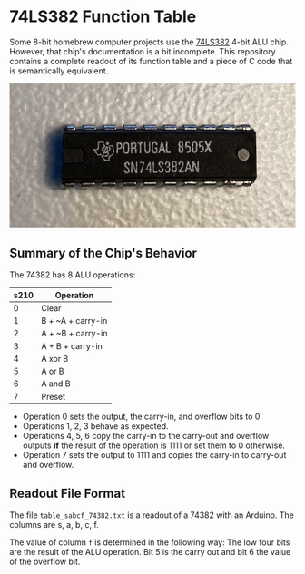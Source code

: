 # 74LS382 Function Table

Some 8-bit homebrew computer projects use the [74LS382](https://archive.org/details/74LS382) 4-bit ALU chip.
However, that chip's documentation is a bit incomplete.
This repository contains a complete readout of its function table and a piece of C code that is semantically equivalent.

![SN74LS382 text](74382.jpg?raw=true "Title")

## Summary of the Chip's Behavior

The 74382 has 8 ALU operations:

| s210        | Operation           |
| ----------- | ------------------- |
| 0           | Clear               |
| 1           | B + ~A + carry-in   |
| 2           | A + ~B + carry-in   |
| 3           | A +  B + carry-in   |
| 4           | A xor B             |
| 5           | A or B              |
| 6           | A and B             |
| 7           | Preset              |

- Operation 0 sets the output, the carry-in, and overflow bits to 0
- Operations 1, 2, 3 behave as expected.
- Operations 4, 5, 6 copy the carry-in to the carry-out and overflow outputs **if** the result of the operation is 1111 or set them to 0 otherwise.
- Operation 7 sets the output to 1111 and copies the carry-in to carry-out and overflow.

## Readout File Format

The file `table_sabcf_74382.txt` is a readout of a 74382 with an Arduino.
The columns are s, a, b, c, f.

The value of column `f` is determined in the following way: The low four bits are the result of the ALU operation. Bit 5 is the carry out and bit 6 the value of the overflow bit.
